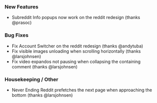 ### New Features

- Subreddit Info popups now work on the reddit redesign (thanks @prasoc)

### Bug Fixes

- Fix Account Switcher on the reddit redesign (thanks @andytuba)
- Fix visible images unloading when scrolling horizontally (thanks @larsjohnsen)
- Fix video expandos not pausing when collapsing the containing comment (thanks @larsjohnsen)

### Housekeeping / Other

- Never Ending Reddit prefetches the next page when approaching the bottom (thanks @larsjohnsen)
